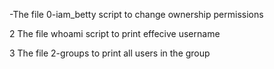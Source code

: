 -The file 0-iam_betty script to change ownership permissions

2 The file whoami script to print effecive username

3 The file 2-groups to print all users in the group
